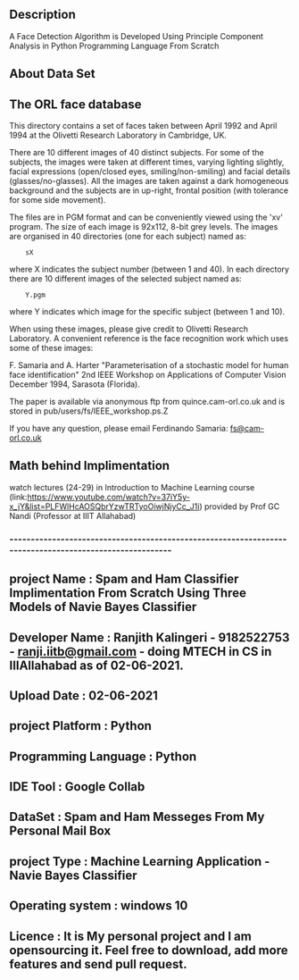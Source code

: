 ## Description 

A Face Detection Algorithm is Developed Using Principle Component Analysis in Python Programming Language From Scratch

## About Data Set

The ORL face database
---------------------

This directory contains a set of faces taken between April 1992 and
April 1994 at the Olivetti Research Laboratory in Cambridge, UK.

There are 10 different images of 40 distinct subjects. For some of the
subjects, the images were taken at different times, varying lighting
slightly, facial expressions (open/closed eyes, smiling/non-smiling)
and facial details (glasses/no-glasses).  All the images are taken
against a dark homogeneous background and the subjects are in
up-right, frontal position (with tolerance for some side movement).

The files are in PGM format and can be conveniently viewed using the 'xv'
program. The size of each image is 92x112, 8-bit grey levels. The images
are organised in 40 directories (one for each subject) named as:

		sX

where X indicates the subject number (between 1 and 40). In each directory
there are 10 different images of the selected subject named as:

		Y.pgm

where Y indicates which image for the specific subject (between 1 and 10).

When using these images, please give credit to Olivetti Research Laboratory.
A convenient reference is the face recognition work which uses some of
these images:

 F. Samaria and A. Harter 
  "Parameterisation of a stochastic model for human face identification"
  2nd IEEE Workshop on Applications of Computer Vision
  December 1994, Sarasota (Florida).

The paper is available via anonymous ftp from quince.cam-orl.co.uk and is
stored in pub/users/fs/IEEE_workshop.ps.Z

If you have any question, please email Ferdinando Samaria: fs@cam-orl.co.uk


## Math behind Implimentation 

watch lectures (24-29) in Introduction to Machine Learning course (link:https://www.youtube.com/watch?v=37iY5y-x_jY&list=PLFWlHcAOSQbrYzwTRTyoOiwjNjyCc_J1i) provided by Prof GC Nandi (Professor at IIIT Allahabad) 

### -------------------------------------------------------------------------------------------------------
## project Name :	           Spam and Ham Classifier Implimentation From Scratch Using Three Models of Navie Bayes Classifier
## Developer Name :	         Ranjith Kalingeri - 9182522753 - ranji.iitb@gmail.com - doing MTECH in CS in IIIAllahabad as of 02-06-2021. 
## Upload Date :	           02-06-2021
## project Platform :        Python
## Programming Language :    Python
## IDE Tool :	               Google Collab
## DataSet :	               Spam and Ham Messeges From My Personal Mail Box
## project Type :	           Machine Learning Application -  Navie Bayes Classifier 
## Operating system :        windows 10 
## Licence          :        It is My personal project and I am opensourcing it. Feel free to download, add more features and send pull request.
